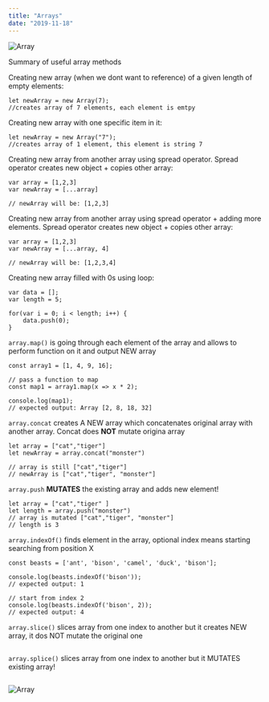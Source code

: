 ```yaml
---
title: "Arrays"
date: "2019-11-18"
---
```


![Array](https://i.imgur.com/qmUjmQg.jpg "Photo by Pixabay from Pexels")

Summary of useful array methods

Creating new array (when we dont want to reference) of a given length of empty elements:
```
let newArray = new Array(7);
//creates array of 7 elements, each element is emtpy
```


Creating new array with one specific item in it:
```
let newArray = new Array("7");
//creates array of 1 element, this element is string 7
```

Creating new array from another array using spread operator. Spread operator creates new object + copies other array:
```
var array = [1,2,3]
var newArray = [...array]

// newArray will be: [1,2,3]

```

Creating new array from another array using spread operator + adding more elements. Spread operator creates new object + copies other array:
```
var array = [1,2,3]
var newArray = [...array, 4]

// newArray will be: [1,2,3,4]

```


Creating new array filled with 0s using loop:
```
var data = [];
var length = 5;

for(var i = 0; i < length; i++) {
    data.push(0);
}
```

<code>array.map()</code> is going through each element of the array and allows to perform function on it and output NEW array
```
const array1 = [1, 4, 9, 16];

// pass a function to map
const map1 = array1.map(x => x * 2);

console.log(map1);
// expected output: Array [2, 8, 18, 32]
```

<code>array.concat</code> creates A NEW array which concatenates original array with another array. Concat does **NOT** mutate origina array
```
let array = ["cat","tiger"]
let newArray = array.concat("monster")

// array is still ["cat","tiger"]
// newArray is ["cat","tiger", "monster"]
```

<code>array.push</code> **MUTATES** the existing array and adds new element!
```
let array = ["cat","tiger" ]
let length = array.push("monster")
// array is mutated ["cat","tiger", "monster"]
// length is 3
```

<code>array.indexOf()</code> finds element in the array, optional index means starting searching from position X

```
const beasts = ['ant', 'bison', 'camel', 'duck', 'bison'];

console.log(beasts.indexOf('bison'));
// expected output: 1

// start from index 2
console.log(beasts.indexOf('bison', 2));
// expected output: 4
```

<code>array.slice()</code> slices array from one index to another but it creates NEW array, it dos NOT mutate the original one
```
```

<code>array.splice()</code> slices array from one index to another but it MUTATES existing array!
```
```

![Array](https://i.imgur.com/ui07Dbb.jpg "Photo by Genaro Servín from Pexels")